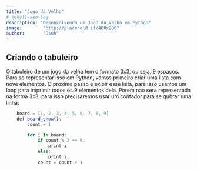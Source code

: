 ```yaml
---
title: "Jogo da Velha"
# jekyll-seo-tag
description: "Desenvolvendo um Jogo da Velha em Python"
image:        "http://placehold.it/400x200"
author:       "Osuh"
---
```


## Criando o tabuleiro
O tabuleiro de um jogo da velha tem o formato 3x3, ou seja, 9 espaços. Para se representar isso
em Python, vamos primeiro criar uma lista com nove elementos. O proximo passo e exibir esse lista,
para isso usamos um loop para imprimir todos os 9 elementos dela. Porem nao sera representada na
forma 3x3, para isso precisaremos usar um contador para se qubrar uma linha: 

``` javascript
	board = [1, 2, 3, 4, 5, 6, 7, 8, 9]
	def board_show():
		count = 1

		for i in board:
			if count % 3 == 0:
				print i
			else:
				print i,
			count = count + 1